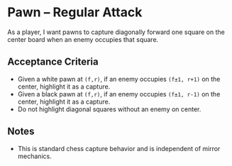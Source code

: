 # Pawn – Regular Attack

As a player, I want pawns to capture diagonally forward one square on the center board when an enemy occupies that square.

## Acceptance Criteria
- Given a white pawn at `(f,r)`, if an enemy occupies `(f±1, r+1)` on the center, highlight it as a capture.
- Given a black pawn at `(f,r)`, if an enemy occupies `(f±1, r-1)` on the center, highlight it as a capture.
- Do not highlight diagonal squares without an enemy on center.

## Notes
- This is standard chess capture behavior and is independent of mirror mechanics.

